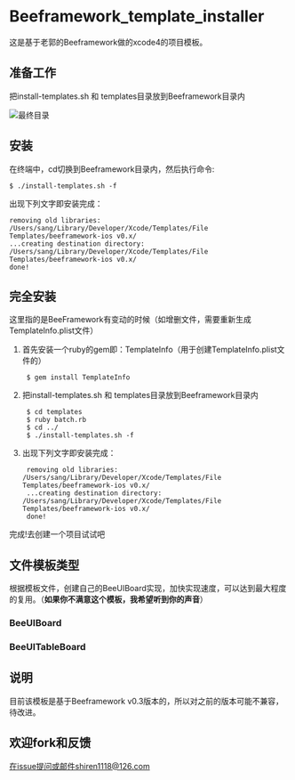# Beeframework_template_installer 

这是基于老郭的Beeframework做的xcode4的项目模板。

## 准备工作

把install-templates.sh 和 templates目录放到Beeframework目录内

![最终目录](doc/1.1.png)

## 安装

在终端中，cd切换到Beeframework目录内，然后执行命令:

	$ ./install-templates.sh -f
	
出现下列文字即安装完成：

	removing old libraries: /Users/sang/Library/Developer/Xcode/Templates/File Templates/beeframework-ios v0.x/
	...creating destination directory: /Users/sang/Library/Developer/Xcode/Templates/File Templates/beeframework-ios v0.x/
	done!


## 完全安装

这里指的是BeeFramework有变动的时候（如增删文件，需要重新生成TemplateInfo.plist文件）

1. 首先安装一个ruby的gem即：TemplateInfo（用于创建TemplateInfo.plist文件的）

		$ gem install TemplateInfo 
	

2. 把install-templates.sh 和 templates目录放到Beeframework目录内
	
		$ cd templates
		$ ruby batch.rb
		$ cd ../
		$ ./install-templates.sh -f
	
3. 出现下列文字即安装完成：

		removing old libraries: /Users/sang/Library/Developer/Xcode/Templates/File Templates/beeframework-ios v0.x/
		...creating destination directory: /Users/sang/Library/Developer/Xcode/Templates/File Templates/beeframework-ios v0.x/
		done!
		
完成!去创建一个项目试试吧

## 文件模板类型
根据模板文件，创建自己的BeeUIBoard实现，加快实现速度，可以达到最大程度的复用。（**如果你不满意这个模板，我希望听到你的声音**）

### BeeUIBoard



### BeeUITableBoard



## 说明

目前该模板是基于Beeframework v0.3版本的，所以对之前的版本可能不兼容，待改进。

## 欢迎fork和反馈

在issue提问或邮件shiren1118@126.com
